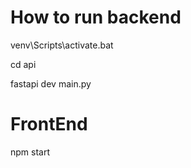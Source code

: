 # How to run backend

venv\Scripts\activate.bat

cd api

fastapi dev main.py

# FrontEnd

npm start
